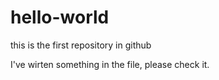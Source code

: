 # hello-world
this is the first repository in github

I've wirten something in the file, please check it.
